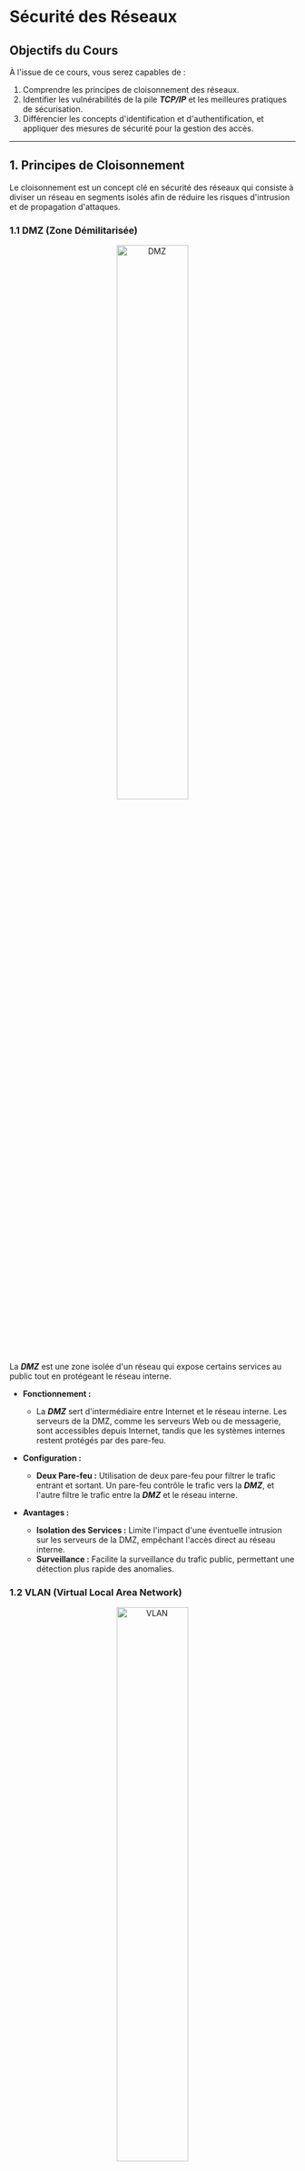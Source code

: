 # Sécurité des Réseaux

## Objectifs du Cours

À l'issue de ce cours, vous serez capables de :

1. Comprendre les principes de cloisonnement des réseaux.
2. Identifier les vulnérabilités de la pile ***TCP/IP*** et les meilleures pratiques de sécurisation.
3. Différencier les concepts d'identification et d'authentification, et appliquer des mesures de sécurité pour la gestion des accès.

---

## 1. Principes de Cloisonnement

Le cloisonnement est un concept clé en sécurité des réseaux qui consiste à diviser un réseau en segments isolés afin de réduire les risques d'intrusion et de propagation d'attaques.

### 1.1 DMZ (Zone Démilitarisée)

<div align="center">
  <img src="../assets/dmz.png" alt="DMZ" width="50%">
  <p></p>
</div>

La ***DMZ*** est une zone isolée d'un réseau qui expose certains services au public tout en protégeant le réseau interne.

- **Fonctionnement :** 
  
  - La ***DMZ*** sert d'intermédiaire entre Internet et le réseau interne. Les serveurs de la DMZ, comme les serveurs Web ou de messagerie, sont accessibles depuis Internet, tandis que les systèmes internes restent protégés par des pare-feu.

- **Configuration :**
  
  - **Deux Pare-feu :** Utilisation de deux pare-feu pour filtrer le trafic entrant et sortant. Un pare-feu contrôle le trafic vers la ***DMZ***, et l'autre filtre le trafic entre la ***DMZ*** et le réseau interne.
  
- **Avantages :**
  
  - **Isolation des Services :** Limite l'impact d'une éventuelle intrusion sur les serveurs de la DMZ, empêchant l'accès direct au réseau interne.
  - **Surveillance :** Facilite la surveillance du trafic public, permettant une détection plus rapide des anomalies.

### 1.2 VLAN (Virtual Local Area Network)

<div align="center">
  <img src="../assets/vlan.gif" alt="VLAN" width="50%">
  <p></p>
</div>

Les ***VLANs*** sont des segments logiques d'un réseau local qui isolent le trafic entre différents groupes d'utilisateurs.

- **Fonctionnement :**
  
  - Chaque ***VLAN*** est un sous-réseau distinct. Les appareils d'un ***VLAN*** ne peuvent pas communiquer directement avec ceux d'un autre ***VLAN*** sans un routeur ou un commutateur de niveau 3.

- **Avantages :**
  
  - **Sécurité :** Limite l'accès aux ressources sensibles en isolant le trafic, ce qui réduit la surface d'attaque.
  - **Gestion de la Bande Passante :** Réduit la congestion en séparant le trafic, ce qui améliore les performances globales du réseau.

- **Exemple :**
  
  - Une entreprise pourrait créer un VLAN pour le département des ressources humaines, un autre pour la comptabilité et un troisième pour le marketing, assurant ainsi que les employés n'ont accès qu'aux données pertinentes à leur travail.

### 1.3 VRF (Virtual Routing and Forwarding)

<div align="center">
  <img src="../assets/vrf.jpg" alt="VRF" width="50%">
  <p></p>
</div>

La ***VRF*** permet de créer plusieurs tables de routage au sein d'un même équipement réseau, isolant ainsi le trafic entre différents clients ou départements.

- **Fonctionnement :**
  
  - Chaque instance ***VRF*** possède sa propre table de routage, permettant une isolation complète du trafic entre les différentes instances.

- **Avantages :**
  
  - **Sécurité :** Les clients ou départements peuvent avoir leurs propres réseaux sans interférences, ce qui est particulièrement utile dans un environnement multi-tenant.
  - **Optimisation des Ressources :** Évite le besoin de matériels supplémentaires pour créer des réseaux isolés.

- **Cas d'Utilisation :**
  
  - Les fournisseurs de services gèrent souvent plusieurs clients sur la même infrastructure physique, et la VRF permet de segmenter le trafic de manière sécurisée.

### 1.4 Virtualisation

La virtualisation permet de créer des machines virtuelles ***(VM)*** qui partagent les ressources d'un seul serveur physique.

- **Avantages :**
  
  - **Isolation des Environnements :** Chaque VM fonctionne indépendamment, limitant l'impact d'une éventuelle compromission sur l'ensemble de l'infrastructure.
  - **Flexibilité :** Permet de déployer rapidement de nouveaux environnements pour le développement, les tests ou la production.

- **Sécurité :**
  - Les hyperviseurs doivent être sécurisés, et des politiques de sécurité doivent être appliquées aux VM pour protéger les données sensibles.

---

## 2. Sécurité de la Pile TCP/IP

La pile ***TCP/IP*** est la base des communications sur Internet et est composée de plusieurs couches : application, transport, Internet et liaison.

### 2.1 Vue d'Ensemble de la Pile TCP/IP

- **Couches de la Pile :**
  
  - **Application :** Protocole ***HTTP***, ***FTP***, ***SMTP***.
  - **Transport :** Protocole ***TCP***, ***UDP***.
  - **Internet :** Protocole ***IP***, ***ICMP***.
  - **Liaison :** Protocole ***Ethernet***, ***Wi-Fi***.

### 2.2 Vulnérabilités de la Pile TCP/IP

- **Attaques par Déni de Service (DoS) :**
  
  - Exploitent les ressources limitées de la pile ***TCP/IP***, par exemple, en inondant un serveur de requêtes.

- **Spoofing d'Adresse IP :**
  
  - Les attaquants peuvent falsifier l'adresse IP source pour masquer leur identité et contourner les mécanismes de sécurité.

- **Attaques par Injection :**
  
  - L'injection de paquets malveillants dans le flux de données peut compromettre la sécurité, permettant des attaques comme le ***TCP SYN Flood***.

### 2.3 Mesures de Sécurisation

- **Filtrage de Paquet :**
  
  - Configurer des pare-feu pour filtrer le trafic sur la base de règles définies, bloquant ainsi les paquets indésirables et malveillants.

- **Chiffrement :**
  
  - Utiliser des protocoles de chiffrement comme ***IPsec*** ou ***SSL/TLS*** pour sécuriser les communications à travers la pile ***TCP/IP***.

- **Protocoles de Sécurité :**
  
  - Utiliser des protocoles comme ***HTTPS (HTTP sécurisé)***, ***SSH (Secure Shell)***, et ***SFTP (SSH File Transfer Protocol)*** pour des communications sécurisées.

- **Segmentation du Réseau :**
  
  - La segmentation réduit la surface d'attaque en isolant les systèmes critiques des autres parties du réseau.

---

## 3. Gestion des Accès

La gestion des accès est essentielle pour protéger les ressources du réseau. Elle implique l'identification, l'authentification et l'autorisation des utilisateurs.

### 3.1 Identification vs Authentification

- **Identification :** 
  
  - Processus par lequel un utilisateur se présente à un système (par exemple, en fournissant un nom d'utilisateur).

- **Authentification :**
  
  - Processus de vérification de l'identité d'un utilisateur (par exemple, en demandant un mot de passe ou une authentification biométrique).

- **Différence :**
  
  - Identification est le fait de dire qui vous êtes, tandis que l'authentification est le fait de prouver que vous êtes vraiment cette personne.

### 3.2 Authentification Forte

- **Définition :**
  
  - L'authentification forte nécessite plusieurs méthodes d'authentification, renforçant ainsi la sécurité.

- **Exemples :**
  
  - **Authentification Multi-Facteurs (MFA) :**
  
    - Combine plusieurs méthodes d'identification, par exemple, un mot de passe et un code envoyé par SMS.
  
  - **Certificats Numériques :**
  
    - Utilisation de certificats pour authentifier des appareils ou utilisateurs, souvent dans des contextes tels que le VPN ou l'accès aux systèmes critiques.

### 3.3 Accès Distants Sécurisés

#### 3.3.1 VPN (Réseau Privé Virtuel)

- **Fonctionnement :**
  
  - Le ***VPN*** crée un tunnel sécurisé entre l'utilisateur et le réseau de l'entreprise, chiffrant toutes les données échangées.

- **Avantages :**
  
  - **Confidentialité :** Les données sont protégées des interceptions.
  - **Accès Sécurisé :** Les utilisateurs peuvent accéder aux ressources de l'entreprise comme s'ils étaient sur le réseau local.

- **Types de VPN :**
  
  - **VPN à distance :** Pour les utilisateurs individuels accédant au réseau depuis l'extérieur.
  - **VPN site-à-site :** Pour connecter deux réseaux différents.

#### 3.3.2 Bastions

- **Définition :**
  
  - Un bastion est un serveur configuré pour servir de point d'accès sécurisé au réseau interne, souvent utilisé pour l'accès distant.

- **Fonctionnement :**
  
  - Les utilisateurs se connectent au bastion, qui, à son tour, les connecte aux systèmes internes. Cela permet de surveiller et de contrôler les accès de manière centralisée.

- **Avantages :**
  
  - **Centralisation de la Sécurité :** Facilite la gestion des connexions et des accès, et permet une surveillance centralisée des activités.

### 3.4 Gestion des Identités Numériques

- **Définition :**
  
  - La gestion des identités numériques englobe la création, la gestion et la suppression des identités utilisateurs au sein d'une organisation.

- **Systèmes IAM (Identity and Access Management) :**
  
  - Solutions qui permettent de gérer les identités, les rôles et les accès des utilisateurs de manière centralisée, garantissant que seuls les utilisateurs autorisés peuvent accéder aux ressources nécessaires.

- **Meilleures Pratiques :**
  
  - **Principle of Least Privilege (PoLP) :**
    - Limiter les droits d'accès des utilisateurs à ce qui est strictement nécessaire pour effectuer leur travail.
  - **Revues Périodiques des Accès :**
    - Effectuer des audits réguliers pour s'assurer que les droits d'accès des utilisateurs sont appropriés et à jour.

---

## 4. Conclusion

### 4.1 Récapitulatif des Points Clés

- Le cloisonnement est essentiel pour limiter l'impact des intrusions et améliorer la sécurité du réseau.
- La pile ***TCP/IP*** présente des vulnérabilités qui nécessitent des mesures de sécurisation appropriées pour protéger les communications.
- Une gestion des accès efficace repose sur des pratiques d'identification et d'authentification solides, ainsi que sur des technologies comme les ***VPN*** et les systèmes de gestion des identités.

### 4.2 Ressources Recommandées

- **Livres :**
  
  - *Network Security Essentials* par William Stallings
  - *Security Engineering* par Ross Anderson
  - *Cybersecurity Essentials* par Charles J. Brooks, Christopher Grow, et Philip Craig

- **Sites Web :**
  
  - [NIST Cybersecurity Framework](https://www.nist.gov/cyberframework) : Normes et lignes directrices pour la gestion de la cybersécurité.
  - [OWASP](https://owasp.org) : Pour des ressources sur les bonnes pratiques de sécurité des applications.
  - [SANS Institute](https://www.sans.org) : Formations et ressources sur la cybersécurité.

---

Ce cours fournit un cadre complet pour la compréhension des principes de cloisonnement, de la sécurité de la pile TCP/IP et de la gestion des accès dans le contexte de la sécurité des réseaux. Les étudiants devraient être en mesure d'appliquer ces concepts pour renforcer la sécurité des infrastructures réseau de leur organisation.
